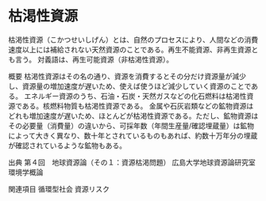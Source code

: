# 枯渇性資源

枯渇性資源（こかつせいしげん）とは、自然のプロセスにより、人間などの消費速度以上には補給されない天然資源のことである。再生不能資源、非再生資源とも言う。
対義語は、再生可能資源（非枯渇性資源）。

概要
枯渇性資源はその名の通り、資源を消費するとその分だけ資源量が減少し、資源量の増加速度が遅いため、使えば使うほど減少していく資源のことである。
エネルギー資源のうち、石油・石炭・天然ガスなどの化石燃料は枯渇性資源である。核燃料物質も枯渇性資源である。
金属や石灰岩類などの鉱物資源はどれも増加速度が遅いため、ほとんどが枯渇性資源である。ただし、鉱物資源はその必要量（消費量）の違いから、可採年数（年間生産量/確認埋蔵量）は鉱物によって大きく異なり、数十年とされているものもあれば、約数十万年分の埋蔵が確認されているような鉱物もある。

出典
第４回　地球資源論（その１：資源枯渇問題） 広島大学地球資源論研究室 環境学概論

関連項目
循環型社会
資源リスク